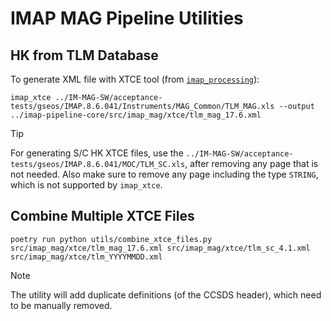 # IMAP MAG Pipeline Utilities

## HK from TLM Database

To generate XML file with XTCE tool (from [`imap_processing`](https://github.com/IMAP-Science-Operations-Center/imap_processing)):

``` shell
imap_xtce ../IM-MAG-SW/acceptance-tests/gseos/IMAP.8.6.041/Instruments/MAG_Common/TLM_MAG.xls --output ../imap-pipeline-core/src/imap_mag/xtce/tlm_mag_17.6.xml
```

> [!TIP]
> For generating S/C HK XTCE files, use the `../IM-MAG-SW/acceptance-tests/gseos/IMAP.8.6.041/MOC/TLM_SC.xls`, after removing any page that is not needed.
> Also make sure to remove any page including the type `STRING`, which is not supported by `imap_xtce`.

## Combine Multiple XTCE Files

``` shell
poetry run python utils/combine_xtce_files.py src/imap_mag/xtce/tlm_mag_17.6.xml src/imap_mag/xtce/tlm_sc_4.1.xml src/imap_mag/xtce/tlm_YYYYMMDD.xml
```

> [!NOTE]
> The utility will add duplicate definitions (of the CCSDS header), which need to be manually removed.
